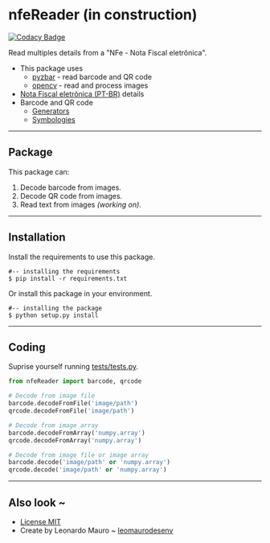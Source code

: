 # nfeReader (in construction)
[![Codacy Badge](https://app.codacy.com/project/badge/Grade/63503e41c3b047858be4c86445f5e286)](https://www.codacy.com/manual/leomaurodesenv/multiple-nfe-reader?utm_source=github.com&amp;utm_medium=referral&amp;utm_content=leomaurodesenv/multiple-nfe-reader&amp;utm_campaign=Badge_Grade)
   
Read multiples details from a "NFe - Nota Fiscal eletrônica".   
-   This package uses 
    -   [pyzbar](https://github.com/NaturalHistoryMuseum/pyzbar) - read barcode and QR code 
    -   [opencv](https://github.com/skvark/opencv-python) - read and process images   
-   [Nota Fiscal eletrônica (PT-BR)](https://bomcontrole.com.br/cupom-fiscal-eletronico-sat/) details 
-   Barcode and QR code
    -   [Generators](https://barcode.tec-it.com/en/Code128)
    -   [Symbologies](https://www.tec-it.com/en/support/knowbase/barcode-overview/linear/Default.aspx)

---
## Package

This package can:
1.  Decode barcode from images.
2.  Decode QR code from images.
3.  Read text from images _(working on)_.

---
## Installation

Install the requirements to use this package.

```shell
#-- installing the requirements
$ pip install -r requirements.txt
```

Or install this package in your environment.   

```shell
#-- installing the package
$ python setup.py install
```

---
## Coding

Suprise yourself running [tests/tests.py](tests/tests.py).   
```python
from nfeReader import barcode, qrcode

# Decode from image file
barcode.decodeFromFile('image/path')
qrcode.decodeFromFile('image/path')

# Decode from image array
barcode.decodeFromArray('numpy.array')
qrcode.decodeFromArray('numpy.array')

# Decode from image file or image array
barcode.decode('image/path' or 'numpy.array')
qrcode.decode('image/path' or 'numpy.array')
```

---
## Also look ~

-   [License MIT](LICENSE)
-   Create by Leonardo Mauro ~ [leomaurodesenv](https://github.com/leomaurodesenv/)
